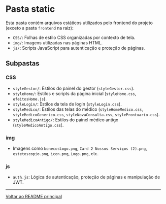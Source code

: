 # Pasta static

Esta pasta contém arquivos estáticos utilizados pelo frontend do projeto (exceto a pasta `frontend` na raiz):

- `CSS/`: Folhas de estilo CSS organizadas por contexto de tela.
- `img/`: Imagens utilizadas nas páginas HTML.
- `js/`: Scripts JavaScript para autenticação e proteção de páginas.

## Subpastas

### CSS
- `styleGestor/`: Estilos do painel do gestor (`styleGestor.css`).
- `styleHome/`: Estilos e scripts da página inicial (`styleHome.css`, `efeitosHome.js`).
- `styleLogin/`: Estilos da tela de login (`styleLogin.css`).
- `styleMedico/`: Estilos das telas do médico (`styleHomeMedico.css`, `styleMedicoGenerico.css`, `styleNovaConsulta.css`, `styleProntuario.css`).
- `styleMedicoAntigo/`: Estilos do painel médico antigo (`styleMedicoAntigo.css`).

### img
- Imagens como `bonecosLogo.png`, `Card 2 Nossos Serviços (2).png`, `estetoscopio.png`, `icon.png`, `Logo.png`, etc.

### js
- `auth.js`: Lógica de autenticação, proteção de páginas e manipulação de JWT.

---

[Voltar ao README principal](../../../../README.md)
